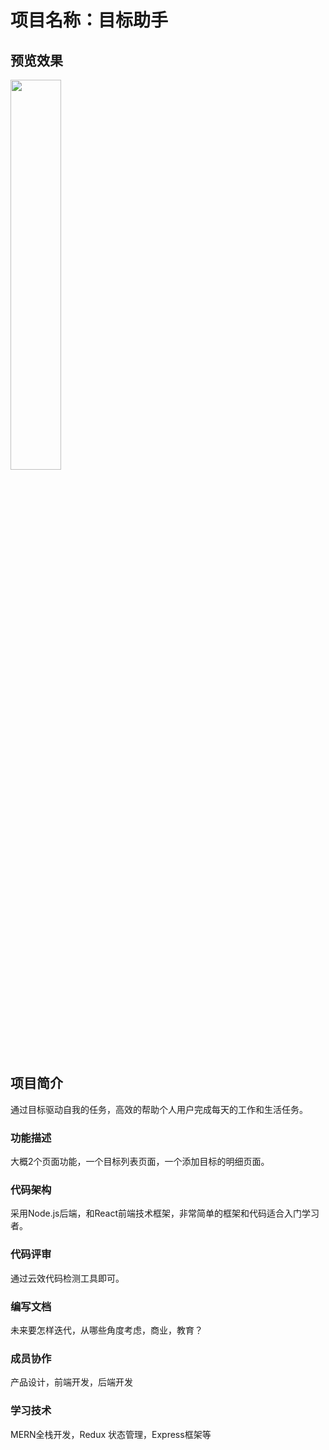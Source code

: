 # 项目名称：目标助手

## 预览效果
<img  src=""  width="40%">

## 项目简介
通过目标驱动自我的任务，高效的帮助个人用户完成每天的工作和生活任务。

### 功能描述
大概2个页面功能，一个目标列表页面，一个添加目标的明细页面。

### 代码架构
采用Node.js后端，和React前端技术框架，非常简单的框架和代码适合入门学习者。

### 代码评审
通过云效代码检测工具即可。

### 编写文档
未来要怎样迭代，从哪些角度考虑，商业，教育？

### 成员协作
产品设计，前端开发，后端开发

### 学习技术
MERN全栈开发，Redux 状态管理，Express框架等